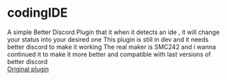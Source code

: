 # codingIDE
A simple Better Discord Plugin that it when it detects an ide , it will change your status into your desired one
This plugin is still in dev and it needs better discord to make it working
The real maker is SMC242 and i wanna continued it to make it more better and compatible with last versions of better discord<br>
<a href='https://github.com/SMC242/CodingDND'>Original plugin</a>
